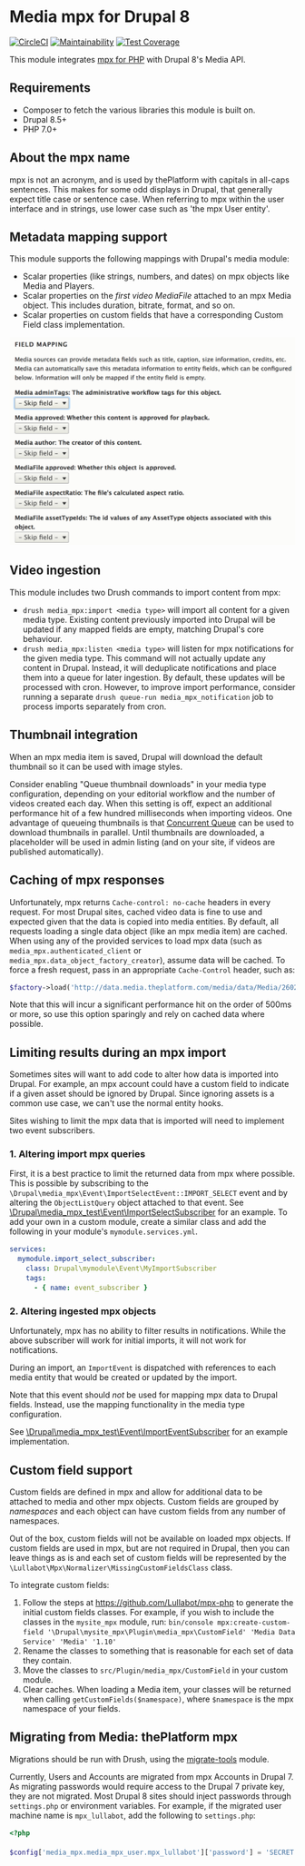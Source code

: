 # Media mpx for Drupal 8

[![CircleCI](https://circleci.com/gh/Lullabot/media_mpx/tree/8.x-1.x.svg?style=svg)](https://circleci.com/gh/Lullabot/media_mpx/tree/8.x-1.x) [![Maintainability](https://api.codeclimate.com/v1/badges/69160a3010c6788be915/maintainability)](https://codeclimate.com/github/Lullabot/media_mpx/maintainability) [![Test Coverage](https://api.codeclimate.com/v1/badges/69160a3010c6788be915/test_coverage)](https://codeclimate.com/github/Lullabot/media_mpx/test_coverage)

This module integrates [mpx for PHP](https://github.com/Lullabot/mpx-php) with
Drupal 8's Media API.

## Requirements

* Composer to fetch the various libraries this module is built on.
* Drupal 8.5+
* PHP 7.0+

## About the mpx name

mpx is not an acronym, and is used by thePlatform with capitals in all-caps
sentences. This makes for some odd displays in Drupal, that generally expect
title case or sentence case. When referring to mpx within the user interface
and in strings, use lower case such as 'the mpx User entity'.

## Metadata mapping support

This module supports the following mappings with Drupal's media module:

* Scalar properties (like strings, numbers, and dates) on mpx objects like
  Media and Players.
* Scalar properties on the _first video MediaFile_ attached to an mpx Media
  object. This includes duration, bitrate, format, and so on.
* Scalar properties on custom fields that have a corresponding Custom Field
  class implementation.

![Field mapping form example](docs/field-mapping.png)

## Video ingestion

This module includes two Drush commands to import content from mpx:

- `drush media_mpx:import <media type>` will import all content for a given media
  type. Existing content previously imported into Drupal will be updated if any
  mapped fields are empty, matching Drupal's core behaviour.
- `drush media_mpx:listen <media type>` will listen for mpx notifications for
  the given media type. This command will not actually update any content in
  Drupal. Instead, it will deduplicate notifications and place them into a
  queue for later ingestion. By default, these updates will be processed with
  cron. However, to improve import performance, consider running a separate
  `drush queue-run media_mpx_notification` job to process imports separately
  from cron.

## Thumbnail integration

When an mpx media item is saved, Drupal will download the default thumbnail so
it can be used with image styles.

Consider enabling "Queue thumbnail downloads" in your media type configuration,
depending on your editorial workflow and the number of videos created each day.
When this setting is off, expect an additional performance hit of a few hundred
milliseconds when importing videos. One advantage of queueing thumbnails is
that [Concurrent Queue](https://www.drupal.org/project/concurrent_queue) can be
used to download thumbnails in parallel. Until thumbnails are downloaded, a
placeholder will be used in admin listing (and on your site, if videos are
published automatically).

## Caching of mpx responses

Unfortunately, mpx returns `Cache-control: no-cache` headers in every request.
For most Drupal sites, cached video data is fine to use and expected given that
the data is copied into media entities. By default, all requests loading a
single data object (like an mpx media item) are cached. When using any of the
provided services to load mpx data (such as `media_mpx.authenticated_client` or
`media_mpx.data_object_factory_creator`), assume data will be cached. To force
a fresh request, pass in an appropriate `Cache-Control` header, such as:

```php
$factory->load('http://data.media.theplatform.com/media/data/Media/2602559', ['headers' => ['Cache-Control' => 'no-cache']]);
```

Note that this will incur a significant performance hit on the order of 500ms
or more, so use this option sparingly and rely on cached data where possible.

## Limiting results during an mpx import

Sometimes sites will want to add code to alter how data is imported into
Drupal. For example, an mpx account could have a custom field to indicate if
a given asset should be ignored by Drupal. Since ignoring assets is a common
use case, we can't use the normal entity hooks.

Sites wishing to limit the mpx data that is imported will need to implement two
event subscribers.

### 1. Altering import mpx queries

First, it is a best practice to limit the returned data from mpx where
possible. This is possible by subscribing to the
`\Drupal\media_mpx\Event\ImportSelectEvent::IMPORT_SELECT` event and by
altering the `ObjectListQuery` object attached to that event. See
[\Drupal\media_mpx_test\Event\ImportSelectSubscriber](test_modules/media_mpx_test/src/Event/ImportSelectSubscriber.php)
for an example. To add your own in a custom module, create a similar class and
add the following in your module's `mymodule.services.yml`.

```yml
services:
  mymodule.import_select_subscriber:
    class: Drupal\mymodule\Event\MyImportSubscriber
    tags:
      - { name: event_subscriber }
```

### 2. Altering ingested mpx objects

Unfortunately, mpx has no ability to filter results in notifications. While the
above subscriber will work for initial imports, it will not work for
notifications.

During an import, an `ImportEvent` is dispatched with references to each media
entity that would be created or updated by the import.

Note that this event should _not_ be used for mapping mpx data to Drupal
fields. Instead, use the mapping functionality in the media type configuration.

See
[\Drupal\media_mpx_test\Event\ImportEventSubscriber](test_modules/media_mpx_test/src/Event/ImportEventSubscriber.php)
for an example implementation.

## Custom field support

Custom fields are defined in mpx and allow for additional data to be attached
to media and other mpx objects. Custom fields are grouped by _namespaces_ and
each object can have custom fields from any number of namespaces.

Out of the box, custom fields will not be available on loaded mpx objects.
If custom fields are used in mpx, but are not required in Drupal, then you
can leave things as is and each set of custom fields will be represented by the
`\Lullabot\Mpx\Normalizer\MissingCustomFieldsClass` class.

To integrate custom fields:

1. Follow the steps at https://github.com/Lullabot/mpx-php to generate the
   initial custom fields classes. For example, if you wish to include the
   classes in the `mysite_mpx` module, run:
   `bin/console mpx:create-custom-field '\Drupal\mysite_mpx\Plugin\media_mpx\CustomField' 'Media Data Service' 'Media' '1.10'`
1. Rename the classes to something that is reasonable for each set of data they
   contain.
1. Move the classes to `src/Plugin/media_mpx/CustomField` in your custom
   module.
1. Clear caches. When loading a Media item, your classes will be returned when
   calling `getCustomFields($namespace)`, where `$namespace` is the mpx
   namespace of your fields.

## Migrating from Media: thePlatform mpx

Migrations should be run with Drush, using the
[migrate-tools](https://www.drupal.org/project/migrate_tools) module.

Currently, Users and Accounts are migrated from mpx Accounts in Drupal 7. As
migrating passwords would require access to the Drupal 7 private key, they
are not migrated. Most Drupal 8 sites should inject passwords through
`settings.php` or environment variables. For example, if the migrated user
machine name is `mpx_lullabot`, add the following to `settings.php`:

```php
<?php

$config['media_mpx.media_mpx_user.mpx_lullabot']['password'] = 'SECRET';
```
